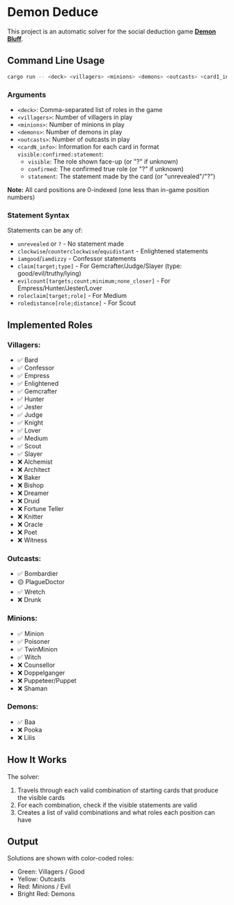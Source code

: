 # Demon Deduce

This project is an automatic solver for the social deduction game [**Demon Bluff**](https://store.steampowered.com/app/3522600/Demon_Bluff/).

## Command Line Usage

```bash
cargo run -- <deck> <villagers> <minions> <demons> <outcasts> <card1_info> <card2_info> ...
```

### Arguments

- `<deck>`: Comma-separated list of roles in the game
- `<villagers>`: Number of villagers in play
- `<minions>`: Number of minions in play
- `<demons>`: Number of demons in play
- `<outcasts>`: Number of outcasts in play
- `<cardN_info>`: Information for each card in format `visible:confirmed:statement`:
  - `visible`: The role shown face-up (or "?" if unknown)
  - `confirmed`: The confirmed true role (or "?" if unknown)
  - `statement`: The statement made by the card (or "unrevealed"/"?")

**Note:** All card positions are 0-indexed (one less than in-game position numbers)

### Statement Syntax

Statements can be any of:
- `unrevealed` or `?` - No statement made
- `clockwise`/`counterclockwise`/`equidistant` - Enlightened statements
- `iamgood`/`iamdizzy` - Confessor statements
- `claim[target;type]` - For Gemcrafter/Judge/Slayer (type: good/evil/truthy/lying)
- `evilcount[targets;count;minimum;none_closer]` - For Empress/Hunter/Jester/Lover
- `roleclaim[target;role]` - For Medium
- `roledistance[role;distance]` - For Scout

## Implemented Roles

### Villagers:
- ✅ Bard
- ✅ Confessor
- ✅ Empress
- ✅ Enlightened
- ✅ Gemcrafter
- ✅ Hunter
- ✅ Jester
- ✅ Judge
- ✅ Knight
- ✅ Lover
- ✅ Medium
- ✅ Scout
- ✅ Slayer
- ❌ Alchemist
- ❌ Architect
- ❌ Baker
- ❌ Bishop
- ❌ Dreamer
- ❌ Druid
- ❌ Fortune Teller
- ❌ Knitter
- ❌ Oracle
- ❌ Poet
- ❌ Witness

### Outcasts:
- ✅ Bombardier
- 🟡 PlagueDoctor
- ✅ Wretch
- ❌ Drunk

### Minions:
- ✅ Minion
- ✅ Poisoner
- ✅ TwinMinion
- ✅ Witch
- ❌ Counsellor
- ❌ Doppelganger
- ❌ Puppeteer/Puppet
- ❌ Shaman

### Demons:
- ✅ Baa
- ❌ Pooka
- ❌ Lilis

## How It Works

The solver:
1. Travels through each valid combination of starting cards that produce the visible cards
2. For each combination, check if the visible statements are valid
3. Creates a list of valid combinations and what roles each position can have

## Output

Solutions are shown with color-coded roles:
- Green: Villagers / Good
- Yellow: Outcasts
- Red: Minions / Evil
- Bright Red: Demons


